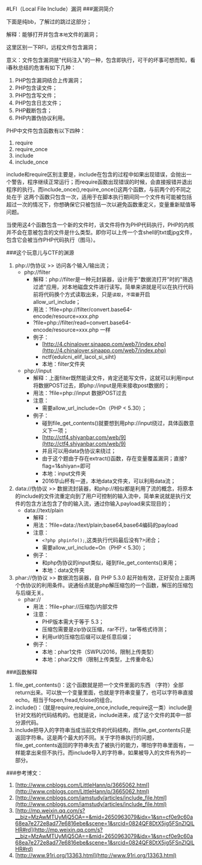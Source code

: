 #LFI（Local File Include）漏洞
###漏洞简介

下面是纯bb，了解过的跳过这部分；

解释：能够打开并包含`本地`文件的漏洞；

这里区别一下RFI，远程文件包含漏洞；

意义：文件包含漏洞是"代码注入"的一种，包含即执行，可干的坏事可想而知，看i春秋总结的危害有如下几种：

1. PHP包含漏洞结合上传漏洞；
2. PHP包含读文件；
3. PHP包含写文件；
4. PHP包含日志文件；
5. PHP截断包含；
6. PHP内置伪协议利用。

PHP中文件包含函数有以下四种：

1. require
2. require_once
3. include
4. include_once

include和require区别主要是，include在包含的过程中如果出现错误，会抛出一个警告，程序继续正常运行；而require函数出现错误的时候，会直接报错并退出程序的执行。而include\_once(),require_once()这两个函数，与前两个的不同之处在于
这两个函数只包含一次，适用于在脚本执行期间同一个文件有可能被包括超过一次的情况下，你想确保它只被包括一次以避免函数重定义，变量重新赋值等问题。

当使用这4个函数包含一个新的文件时，该文件将作为PHP代码执行，PHP的内核并不会在意被包含的文件是什么类型。即你可以上传一个含shell的txt或jpg文件，包含它会被当作PHP代码执行（图马）。

###这个玩意儿与CTF的渊源
1. php://伪协议 >> 访问各个输入/输出流；
	- php://filter 
		- 解释：php://filter是一种元封装器，设计用于"数据流打开"时的"筛选过滤"应用，对本地磁盘文件进行读写。简单来讲就是可以在执行代码前将代码换个方式读取出来，只是`读取`，`不需要`开启allow_url_include； 
		- 用法：?file=php://filter/convert.base64-encode/resource=xxx.php
		- ?file=php://filter/read=convert.base64-encode/resource=xxx.php 一样
		- 例子：
			- [http://4.chinalover.sinaapp.com/web7/index.php](http://4.chinalover.sinaapp.com/web7/index.php)
			- nctf{edulcni_elif_lacol_si_siht}
			- 本地：filter文件夹
	- php://input 
		- 解释：上面filter既然能读文件，肯定还能写文件，这就可以利用input将数据POST过去，即php://input是用来接收post数据的；
		- 用法：?file=php://input  数据POST过去
		- 注意：
			- 需要allow\_url_include=On（PHP < 5.30）；
		- 例子：
			- 碰到file\_get_contents()就要想到用php://input绕过，具体函数意义下一项；
			- [http://ctf4.shiyanbar.com/web/9](http://ctf4.shiyanbar.com/web/9)
			- 并且可以用data伪协议来绕过；
			- 由于这个题由于存在extract()函数，存在变量覆盖漏洞；直接?flag=1&shiyan=即可
			- 本地：input文件夹
			- 2016华山杯有一道，本地data文件夹，可以利用data流；
2. data://伪协议 >> 数据流封装器，和php://相似都是利用了流的概念，将原本的include的文件流重定向到了用户可控制的输入流中，简单来说就是执行文件的包含方法包含了你的输入流，通过你输入payload来实现目的；
	- data://text/plain 
		- 解释：
		- 用法：?file=data://text/plain;base64,base64编码的payload
		- 注意：
			- `<?php phpinfo();`,这类执行代码最后没有?>闭合；
			- 需要allow\_url_include=On（PHP < 5.30）；
		- 例子： 
			- 和php伪协议的input类似，碰到file\_get_contents()来用；
			- 本地：data文件夹
3. phar://伪协议 >> 数据流包装器，自 PHP 5.3.0 起开始有效，正好契合上面两个伪协议的利用条件。说通俗点就是php解压缩包的一个函数，解压的压缩包与后缀无关。
	- phar://
		- 用法：?file=phar://压缩包/内部文件
		- 注意：
			- PHP版本需大于等于 5.3；
			- 压缩包需要是zip协议压缩，rar不行，tar等格式待测；
			- 利用url的压缩包后缀可以是任意后缀；
		- 例子：
			- 本地：phar1文件（SWPU2016，限制上传类型）
			- 本地：phar2文件（限制上传类型，上传重命名）

###函数解释

1. file\_get_contents()：这个函数就是把一个文件里面的东西 （字符）全部return出来。可以放一个变量里面，也就是字符串变量了，也可以字符串直接echo。相当于fopen,fread,fclose的组合。
2. include()：（就是require,reqiuire_once,include_require这一类）include是针对文档的代码结构的。也就是说，include进来，成了这个文件的其中一部分源代码。
3. include把导入的字符串当成当前文件的代码结构，而file_get_contents只是返回字符串。这是两个最大的不同。关于字符串执行的问题，file_get_contents返回的字符串失去了被执行的能力，哪怕字符串里面有<?php ?>，一样能拿出来但不执行。而include导入的字符串，如果被导入的文件有<?php，那就成为php代码的一部分。如果没有<?php，只是把它当做源文件<?php ?>外的一部分。

###参考博文：
1. [http://www.cnblogs.com/LittleHann/p/3665062.html](http://www.cnblogs.com/LittleHann/p/3665062.html)
2. [http://www.cnblogs.com/iamstudy/articles/include_file.html](http://www.cnblogs.com/iamstudy/articles/include_file.html)
3. [http://mp.weixin.qq.com/s?__biz=MzAwMTUyMjQ5OA==&mid=2650963079&idx=1&sn=cf0e9c60a68ea7e272e8ad77e6816ebe&scene=1&srcid=0824QF8DtX5jg5FSnZlQlLHR#rd](http://mp.weixin.qq.com/s?__biz=MzAwMTUyMjQ5OA==&mid=2650963079&idx=1&sn=cf0e9c60a68ea7e272e8ad77e6816ebe&scene=1&srcid=0824QF8DtX5jg5FSnZlQlLHR#rd)
4. [http://www.91ri.org/13363.html](http://www.91ri.org/13363.html)